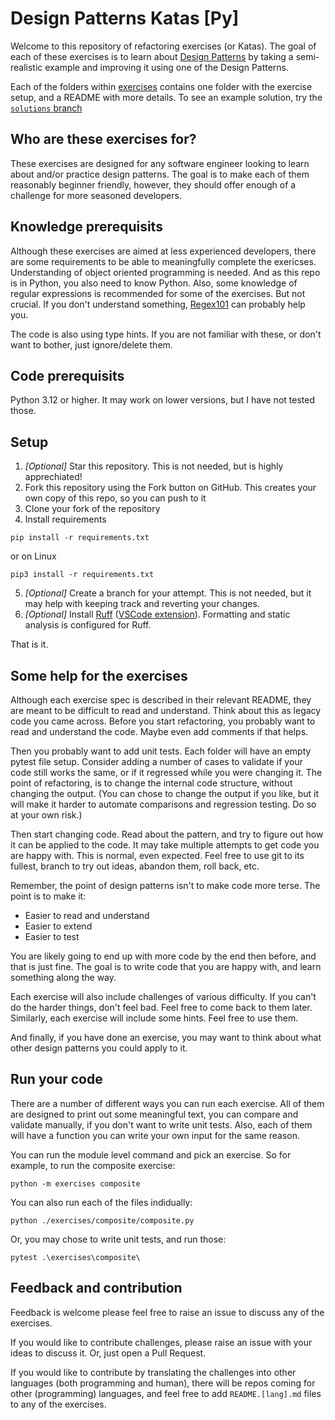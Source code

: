 # Design Patterns Katas \[Py\]

Welcome to this repository of refactoring exercises (or Katas). The goal of each of these exercises is to learn about [Design Patterns](https://en.wikipedia.org/wiki/Software_design_pattern) by taking a semi-realistic example and improving it using one of the Design Patterns.

Each of the folders within [exercises](./exercises/) contains one folder with the exercise setup, and a README with more details. To see an example solution, try the [`solutions` branch]()

## Who are these exercises for?

These exercises are designed for any software engineer looking to learn about and/or practice design patterns. The goal is to make each of them reasonably beginner friendly, however, they should offer enough of a challenge for more seasoned developers.

## Knowledge prerequisits

Although these exercises are aimed at less experienced developers, there are some requirements to be able to meaningfully complete the exericses. Understanding of object oriented programming is needed. And as this repo is in Python, you also need to know Python. Also, some knowledge of regular expressions is recommended for some of the exercises. But not crucial. If you don't understand something, [Regex101](https://regex101.com/) can probably help you.

The code is also using type hints. If you are not familiar with these, or don't want to bother, just ignore/delete them.

## Code prerequisits

Python 3.12 or higher. It may work on lower versions, but I have not tested those.

## Setup

1. _\[Optional\]_ Star this repository. This is not needed, but is highly apprechiated!
2. Fork this repository using the Fork button on GitHub. This creates your own copy of this repo, so you can push to it
3. Clone your fork of the repository
4. Install requirements
```
pip install -r requirements.txt
```
or on Linux
```
pip3 install -r requirements.txt
```
5. _\[Optional\]_ Create a branch for your attempt. This is not needed, but it may help with keeping track and reverting your changes.
6. _\[Optional\]_ Install [Ruff](https://github.com/astral-sh/ruff) ([VSCode extension](https://marketplace.visualstudio.com/items?itemName=charliermarsh.ruff)). Formatting and static analysis is configured for Ruff.

That is it.

## Some help for the exercises

Although each exercise spec is described in their relevant README, they are meant to be difficult to read and understand. Think about this as legacy code you came across. Before you start refactoring, you probably want to read and understand the code. Maybe even add comments if that helps.

Then you probably want to add unit tests. Each folder will have an empty pytest file setup. Consider adding a number of cases to validate if your code still works the same, or if it regressed while you were changing it. The point of refactoring, is to change the internal code structure, without changing the output. (You can chose to change the output if you like, but it will make it harder to automate comparisons and regression testing. Do so at your own risk.)

Then start changing code. Read about the pattern, and try to figure out how it can be applied to the code. It may take multiple attempts to get code you are happy with. This is normal, even expected. Feel free to use git to its fullest, branch to try out ideas, abandon them, roll back, etc.

Remember, the point of design patterns isn't to make code more terse. The point is to make it:
 - Easier to read and understand
 - Easier to extend
 - Easier to test

You are likely going to end up with more code by the end then before, and that is just fine. The goal is to write code that you are happy with, and learn something along the way.

Each exercise will also include challenges of various difficulty. If you can't do the harder things, don't feel bad. Feel free to come back to them later. Similarly, each exercise will include some hints. Feel free to use them.

And finally, if you have done an exercise, you may want to think about what other design patterns you could apply to it.

## Run your code

There are a number of different ways you can run each exercise. All of them are designed to print out some meaningful text, you can compare and validate manually, if you don't want to write unit tests. Also, each of them will have a function you can write your own input for the same reason.

You can run the module level command and pick an exercise. So for example, to run the composite exercise:

```
python -m exercises composite
```

You can also run each of the files indidually:
```
python ./exercises/composite/composite.py
```

Or, you may chose to write unit tests, and run those:

```
pytest .\exercises\composite\
```

## Feedback and contribution

Feedback is welcome please feel free to raise an issue to discuss any of the exercises.

If you would like to contribute challenges, please raise an issue with your ideas to discuss it. Or, just open a Pull Request.

If you would like to contribute by translating the challenges into other languages (both programming and human), there will be repos coming for other (programming) languages, and feel free to add `README.[lang].md` files to any of the exercises.
